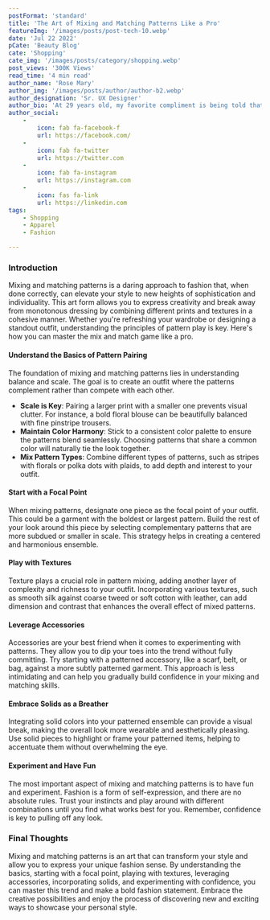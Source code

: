 ```yaml
---
postFormat: 'standard'
title: 'The Art of Mixing and Matching Patterns Like a Pro'
featureImg: '/images/posts/post-tech-10.webp'
date: 'Jul 22 2022'
pCate: 'Beauty Blog'
cate: 'Shopping'
cate_img: '/images/posts/category/shopping.webp'
post_views: '300K Views'
read_time: '4 min read'
author_name: 'Rose Mary'
author_img: '/images/posts/author/author-b2.webp'
author_designation: 'Sr. UX Designer'
author_bio: 'At 29 years old, my favorite compliment is being told that I look like my mom. Seeing myself in her image, like this daughter up top, makes me so proud of how far I’ve come, and so thankful for where I come from.'
author_social:
    -
        icon: fab fa-facebook-f
        url: https://facebook.com/
    -
        icon: fab fa-twitter
        url: https://twitter.com
    -
        icon: fab fa-instagram
        url: https://instagram.com
    - 
        icon: fas fa-link
        url: https://linkedin.com
tags: 
    - Shopping
    - Apparel
    - Fashion

---
```


### Introduction

Mixing and matching patterns is a daring approach to fashion that, when done correctly, can elevate your style to new heights of sophistication and individuality. This art form allows you to express creativity and break away from monotonous dressing by combining different prints and textures in a cohesive manner. Whether you're refreshing your wardrobe or designing a standout outfit, understanding the principles of pattern play is key. Here's how you can master the mix and match game like a pro.

#### Understand the Basics of Pattern Pairing

The foundation of mixing and matching patterns lies in understanding balance and scale. The goal is to create an outfit where the patterns complement rather than compete with each other.

- **Scale is Key**: Pairing a larger print with a smaller one prevents visual clutter. For instance, a bold floral blouse can be beautifully balanced with fine pinstripe trousers.
- **Maintain Color Harmony**: Stick to a consistent color palette to ensure the patterns blend seamlessly. Choosing patterns that share a common color will naturally tie the look together.
- **Mix Pattern Types**: Combine different types of patterns, such as stripes with florals or polka dots with plaids, to add depth and interest to your outfit.

#### Start with a Focal Point

When mixing patterns, designate one piece as the focal point of your outfit. This could be a garment with the boldest or largest pattern. Build the rest of your look around this piece by selecting complementary patterns that are more subdued or smaller in scale. This strategy helps in creating a centered and harmonious ensemble.

#### Play with Textures

Texture plays a crucial role in pattern mixing, adding another layer of complexity and richness to your outfit. Incorporating various textures, such as smooth silk against coarse tweed or soft cotton with leather, can add dimension and contrast that enhances the overall effect of mixed patterns.

#### Leverage Accessories

Accessories are your best friend when it comes to experimenting with patterns. They allow you to dip your toes into the trend without fully committing. Try starting with a patterned accessory, like a scarf, belt, or bag, against a more subtly patterned garment. This approach is less intimidating and can help you gradually build confidence in your mixing and matching skills.

#### Embrace Solids as a Breather

Integrating solid colors into your patterned ensemble can provide a visual break, making the overall look more wearable and aesthetically pleasing. Use solid pieces to highlight or frame your patterned items, helping to accentuate them without overwhelming the eye.

#### Experiment and Have Fun

The most important aspect of mixing and matching patterns is to have fun and experiment. Fashion is a form of self-expression, and there are no absolute rules. Trust your instincts and play around with different combinations until you find what works best for you. Remember, confidence is key to pulling off any look.

### Final Thoughts

Mixing and matching patterns is an art that can transform your style and allow you to express your unique fashion sense. By understanding the basics, starting with a focal point, playing with textures, leveraging accessories, incorporating solids, and experimenting with confidence, you can master this trend and make a bold fashion statement. Embrace the creative possibilities and enjoy the process of discovering new and exciting ways to showcase your personal style.
